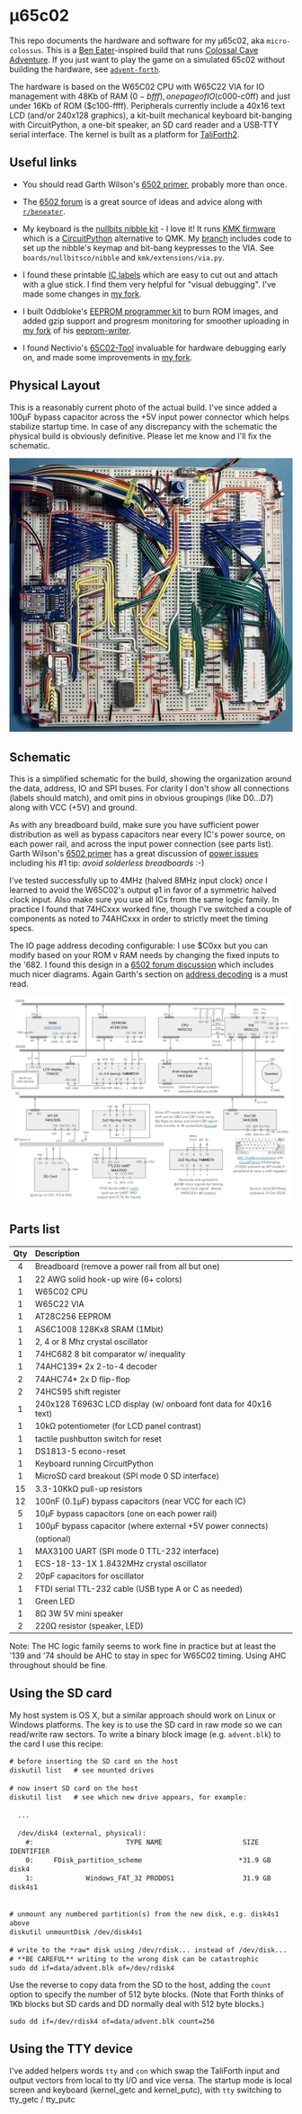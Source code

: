 &micro;65c02
===

This repo documents the hardware and software for my &micro;65c02, aka `micro-colossus`.
This is a [Ben Eater](https://www.youtube.com/@BenEater)-inspired build
that runs [Colossal Cave Adventure](https://en.wikipedia.org/wiki/Colossal_Cave_Adventure).
If you just want to play the game on a simulated 65c02 without building
the hardware, see [`advent-forth`](https://github.com/patricksurry/advent-forth).

The hardware is based on the W65C02 CPU with W65C22 VIA for IO management with
48Kb of RAM ($0-bfff), one page of IO ($c000-c0ff) and just under 16Kb
of ROM ($c100-ffff).
Peripherals currently include a 40x16 text LCD (and/or 240x128 graphics),
a kit-built mechanical keyboard bit-banging with CircuitPython,
a one-bit speaker, an SD card reader and a USB-TTY serial interface.
The kernel is built as a platform for [TaliForth2](https://github.com/SamCoVT/TaliForth2/).

Useful links
---

- You should read Garth Wilson's [6502 primer](http://wilsonminesco.com/6502primer/),
  probably more than once.

- The [6502 forum](http://forum.6502.org/) is a great source of ideas and advice
    along with [`r/beneater`](https://www.reddit.com/r/beneater/).

- My keyboard is the [nullbits nibble kit](https://nullbits.co/nibble/) - I love it!
  It runs [KMK firmware](https://github.com/KMKfw/kmk_firmware) which is a
  [CircuitPython](https://circuitpython.org/) alternative to QMK.
  My [branch](https://github.com/patricksurry/kmk_firmware/tree/via-shift)
  includes code to set up the nibble's keymap and bit-bang keypresses to the VIA.
  See `boards/nullbitsco/nibble` and `kmk/extensions/via.py`.

- I found these printable [IC labels](https://github.com/klemens-u/ic-label-creator)
  which are easy to cut out and attach with a glue stick.  I find them very helpful
  for "visual debugging".
  I've made some changes in [my fork](https://github.com/patricksurry/ic-label-creator).

- I built Oddbloke's [EEPROM programmer kit](https://danceswithferrets.org/geekblog/?page_id=903)
  to burn ROM images, and added gzip support and progresm monitoring for smoother uploading in
  [my fork](https://github.com/patricksurry/eeprom-writer) of his
  [eeprom-writer](https://github.com/oddblk/eeprom-writer).

- I found Nectivio's [65C02-Tool](https://github.com/Nectivio/65C02-Tool) invaluable for
  hardware debugging early on, and made some improvements in [my fork](https://github.com/patricksurry/65C02-tool).

Physical Layout
---

This is a reasonably current photo of the actual build.
I've since added a 100µF bypass capacitor across the +5V input power connector
which helps stabilize startup time.
In case of any discrepancy with the schematic the physical build is obviously definitive.
Please let me know and I'll fix the schematic.

![breadboard layout](docs/bb20241014.jpg)

Schematic
---

This is a simplified schematic for the build, showing the organization
around the data, address, IO and SPI buses.   For clarity I don't show all
connections (labels should match), and omit pins in obvious
groupings (like D0...D7) along with VCC (+5V) and ground.

As with any breadboard build, make sure you have sufficient power distribution as
well as bypass capacitors near every IC's power source, on each power rail, and across
the input power connection (see parts list).
Garth Wilson's [6502 primer](http://wilsonminesco.com/6502primer/)
has a great discussion of [power issues](https://wilsonminesco.com/6502primer/construction.html)
including his #1 tip: *avoid solderless breadboards* :-)

I've tested successfully up to 4MHz (halved 8MHz input clock) *once* I learned to
avoid the W65C02's output &phi;1 in favor of a symmetric halved clock input.
Also make sure you use all ICs from the same logic family.
In practice I found that 74HCxxx worked fine, though I've switched a couple
of components as noted to 74AHCxxx in order to strictly meet the timing specs.

The IO page address decoding configurable: I use $C0xx but you can
modify based on your ROM v RAM needs by changing the fixed inputs to the '682.
I found this design in a [6502 forum discussion](http://forum.6502.org/viewtopic.php?p=88176#p88176)
which includes much nicer diagrams.  Again Garth's section on
[address decoding](http://wilsonminesco.com/6502primer/addr_decoding.html)
is a must read.

![schematic](docs/uc-schematic.jpg)

Parts list
---

Qty | Description
:---: | :---
4	| Breadboard (remove a power rail from all but one)
1	| 22 AWG solid hook-up wire (6+ colors)
1	| W65C02 CPU
1	| W65C22 VIA
1	| AT28C256 EEPROM
1   | AS6C1008 128Kx8 SRAM (1Mbit)
1	| 2, 4 or 8 Mhz crystal oscillator
1   | 74HC682 8 bit comparator w/ inequality
1   | 74AHC139* 2x 2-to-4 decoder
2   | 74AHC74* 2x D flip-flop
2   | 74HC595 shift register
1   | 240x128 T6963C LCD display (w/ onboard font data for 40x16 text)
1   | 10kΩ potentiometer (for LCD panel contrast)
1   | tactile pushbutton switch for reset
1   | DS1813-5 econo-reset
1   | Keyboard running CircuitPython
1   | MicroSD card breakout (SPI mode 0 SD interface)
15  | 3.3-10KkΩ pull-up resistors
12  | 100nF (0.1µF) bypass capacitors (near VCC for each IC)
5   | 10µF bypass capacitors (one on each power rail)
1   | 100µF bypass capacitor (where external +5V power connects)
|   | (optional) |
1   | MAX3100 UART (SPI mode 0 TTL-232 interface)
1   | ECS-18-13-1X 1.8432MHz crystal oscillator
2   | 20pF capacitors for oscillator
1   | FTDI serial TTL-232 cable (USB type A or C as needed)
1   | Green LED
1   | 8Ω 3W 5V mini speaker
2   | 220Ω resistor (speaker, LED)

Note: The HC logic family seems to work fine in practice but at least the '139 and '74 should be AHC to stay in spec for W65C02 timing.
Using AHC throughout should be fine.

Using the SD card
---

My host system is OS X, but a similar approach should work on Linux or Windows platforms.
The key is to use the SD card in raw mode so we can read/write raw sectors.  To write
a binary block image (e.g. `advent.blk`) to the card I use this recipe:

```
# before inserting the SD card on the host
diskutil list   # see mounted drives

# now insert SD card on the host
diskutil list   # see which new drive appears, for example:

  ...

  /dev/disk4 (external, physical):
    #:                       TYPE NAME                    SIZE       IDENTIFIER
    0:     FDisk_partition_scheme                        *31.9 GB    disk4
    1:             Windows_FAT_32 PRODOS1                 31.9 GB    disk4s1


# unmount any numbered partition(s) from the new disk, e.g. disk4s1 above
diskutil unmountDisk /dev/disk4s1

# write to the *raw* disk using /dev/rdisk... instead of /dev/disk...
# **BE CAREFUL** writing to the wrong disk can be catastrophic
sudo dd if=data/advent.blk of=/dev/rdisk4
```

Use the reverse to copy data from the SD to the host, adding the `count` option
to specify the number of 512 byte blocks.  (Note that Forth thinks of 1Kb blocks
but SD cards and DD normally deal with 512 byte blocks.)

```
sudo dd if=/dev/rdisk4 of=data/advent.blk count=256
```

Using the TTY device
---

I've added helpers words `tty` and `con` which swap the TaliForth input and output vectors
from local to tty I/O and vice versa.  The startup mode is local screen and keyboard 
(kernel_getc and kernel_putc), with `tty` switching to tty_getc / tty_putc

